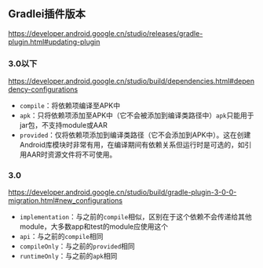 ## Gradlei插件版本
https://developer.android.google.cn/studio/releases/gradle-plugin.html#updating-plugin
### 3.0以下  
https://developer.android.google.cn/studio/build/dependencies.html#dependency-configurations
* `compile`：将依赖项编译至APK中  
* `apk`：只将依赖项添加至APK中（它不会被添加到编译类路径中）`apk`只能用于jar包，不支持module或AAR  
* `provided`：仅将依赖项添加到编译类路径（它不会添加到APK中）。这在创建Android库模块时非常有用，在编译期间有依赖关系但运行时是可选的，如引用AAR时资源文件将不可使用。

### 3.0
https://developer.android.google.cn/studio/build/gradle-plugin-3-0-0-migration.html#new_configurations
* `implementation`：与之前的`compile`相似，区别在于这个依赖不会传递给其他module，大多数app和test的module应使用这个
* `api`：与之前的`compile`相同
* `compileOnly`：与之前的`provided`相同
* `runtimeOnly`：与之前的`apk`相同